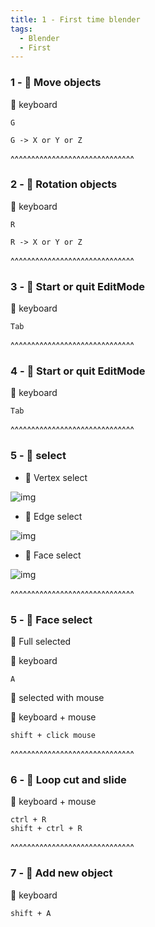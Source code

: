 ```yaml
---
title: 1 - First time blender
tags:
  - Blender
  - First
---
```


### 1 -  💬 Move objects
🔰 keyboard

```shell
G
```


```shell
G -> X or Y or Z
```


^^^^^^^^^^^^^^^^^^^^^^^^^^^^^^

### 2 -  💬 Rotation objects
🔰 keyboard

```shell
R
```


```shell
R -> X or Y or Z
```


^^^^^^^^^^^^^^^^^^^^^^^^^^^^^^

### 3 -  💬  Start or quit EditMode
🔰 keyboard

```shell
Tab
```


^^^^^^^^^^^^^^^^^^^^^^^^^^^^^^

### 4 -  💬  Start or quit EditMode
🔰 keyboard

```shell
Tab
```

^^^^^^^^^^^^^^^^^^^^^^^^^^^^^^

### 5 -  💬  select

* 📌 Vertex select

![img](http://127.0.0.1:5555/Blender/Blender-selet-1.png)

* 📌 Edge select

![img](http://127.0.0.1:5555/Blender/Blender-selet-2.png)

* 📌 Face select

![img](http://127.0.0.1:5555/Blender/Blender-selet-3.png)

^^^^^^^^^^^^^^^^^^^^^^^^^^^^^^

### 5 -  💬  Face select

📝 Full selected

🔰 keyboard

```shell
A
```

📝 selected with mouse

🔰 keyboard + mouse

```shell
shift + click mouse
```

^^^^^^^^^^^^^^^^^^^^^^^^^^^^^^

### 6 -  💬  Loop cut and slide

🔰 keyboard + mouse

```shell
ctrl + R
shift + ctrl + R
```

^^^^^^^^^^^^^^^^^^^^^^^^^^^^^^

### 7 - 💬  Add new object

🔰 keyboard

```shell
shift + A
```
